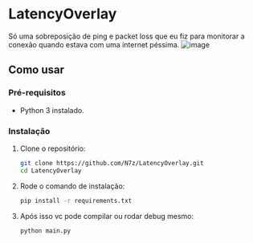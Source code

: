 # LatencyOverlay
 Só uma sobreposição de ping e packet loss que eu fiz para monitorar a conexão quando estava com uma internet péssima.
 ![image](https://github.com/user-attachments/assets/266568af-f0c2-4983-b208-0f88c5ea8ea4)

## Como usar

### Pré-requisitos

- Python 3 instalado.

### Instalação

1. Clone o repositório:

   ```bash
   git clone https://github.com/N7z/LatencyOverlay.git
   cd LatencyOverlay
   ```

2. Rode o comando de instalação:
   
   ```bash
   pip install -r requirements.txt
   ```

3. Após isso vc pode compilar ou rodar debug mesmo:

   ```bash
   python main.py
   ```
